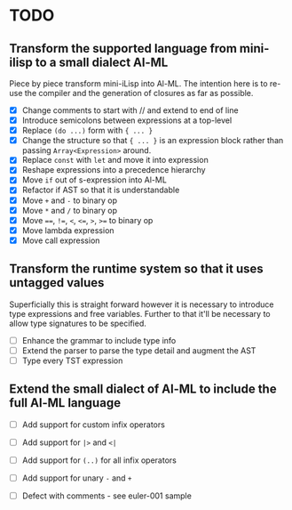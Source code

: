 # TODO

## Transform the supported language from mini-ilisp to a small dialect Al-ML

Piece by piece transform mini-iLisp into Al-ML.  The intention here is to re-use the compiler and the generation of closures as far as possible.

- [X] Change comments to start with // and extend to end of line
- [X] Introduce semicolons between expressions at a top-level
- [X] Replace `(do ...)` form with `{ ... }`
- [X] Change the structure so that `{ ... }` is an expression block rather than passing `Array<Expression>` around.
- [X] Replace `const` with `let` and move it into expression
- [X] Reshape expressions into a precedence hierarchy
- [X] Move `if` out of s-expression into Al-ML
- [X] Refactor if AST so that it is understandable
- [X] Move `+` and `-` to binary op
- [X] Move `*` and `/` to binary op
- [X] Move `==`, `!=`, `<`, `<=`, `>`, `>=` to binary op
- [X] Move lambda expression
- [X] Move call expression

## Transform the runtime system so that it uses untagged values

Superficially this is straight forward however it is necessary to introduce type expressions and free variables.  Further to that it'll be necessary to allow type signatures to be specified.

- [ ] Enhance the grammar to include type info
- [ ] Extend the parser to parse the type detail and augment the AST
- [ ] Type every TST expression

## Extend the small dialect of Al-ML to include the full Al-ML language

- [ ] Add support for custom infix operators
- [ ] Add support for `|>` and `<|`
- [ ] Add support for `(..)` for all infix operators
- [ ] Add support for unary `-` and `+`

- [ ] Defect with comments - see euler-001 sample
